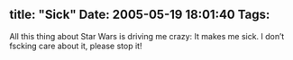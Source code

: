 title: "Sick"
Date: 2005-05-19 18:01:40
Tags: 
---
All this thing about Star Wars is driving me crazy: It makes me sick. I don&#8217;t fscking care about it, please stop it!<br/><br/><br/>
